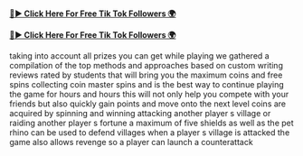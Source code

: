 
[**🔴► Click Here For Free Tik Tok Followers 🌍**](https://jimaddadel.github.io/Coin)

[**🔴► Click Here For Free Tik Tok Followers 🌍**](https://jimaddadel.github.io/Coin)

taking into account all prizes you can get while playing we gathered a compilation of the top methods and approaches based on custom writing reviews rated by students that will bring you the maximum coins and free spins collecting coin master spins and is the best way to continue playing the game for hours and hours this will not only help you compete with your friends but also quickly gain points and move onto the next level coins are acquired by spinning and winning attacking another player s village or raiding another player s fortune a maximum of five shields as well as the pet rhino can be used to defend villages when a player s village is attacked the game also allows revenge so a player can launch a counterattack
